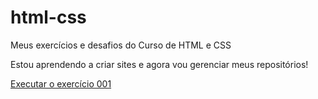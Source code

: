 # html-css
 Meus exercícios e desafios do Curso de HTML e CSS

Estou aprendendo a criar sites e agora vou gerenciar meus repositórios!

<a href="https://matlevi.github.io/html-css/exercicios/ex001/index.html">Executar o exercício 001</a>